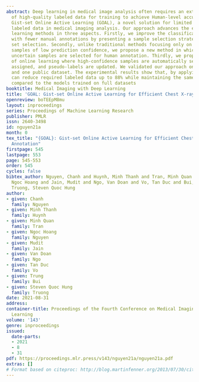 ```yaml
---
abstract: Deep learning in medical image analysis often requires an extensive amount
  of high-quality labeled data for training to achieve Human-level accuracy. We propose
  Gist-set Online Active Learning (GOAL), a novel solution for limited high-quality
  labeled data in medical imaging analysis. Our approach advances the existing active
  learning methods in three aspects. Firstly, we improve the classification performance
  with fewer manual annotations by presenting a sample selection strategy called gist
  set selection. Secondly, unlike traditional methods focusing only on random uncertain
  samples of low prediction confidence, we propose a new method in which only informative
  uncertain samples are selected for human annotation. Thirdly, we propose an application
  of online learning where high-confidence samples are automatically selected, iteratively
  assigned, and pseudo-labels are updated. We validated our approach on two private
  and one public dataset. The experimental results show that, by applying GOAL, we
  can reduce required labeled data up to 88% while maintaining the same F1 scores
  compared to the models trained on full datasets
booktitle: Medical Imaging with Deep Learning
title: 'GOAL: Gist-set Online Active Learning for Efficient Chest X-ray Image Annotation'
openreview: boTEEpM8mu
layout: inproceedings
series: Proceedings of Machine Learning Research
publisher: PMLR
issn: 2640-3498
id: nguyen21a
month: 0
tex_title: "{GOAL}: Gist-set Online Active Learning for Efficient Chest X-ray Image
  Annotation"
firstpage: 545
lastpage: 553
page: 545-553
order: 545
cycles: false
bibtex_author: Nguyen, Chanh and Huynh, Minh Thanh and Tran, Minh Quan and Nguyen,
  Ngoc Hoang and Jain, Mudit and Ngo, Van Doan and Vo, Tan Duc and Bui, Trung and
  Truong, Steven Quoc Hung
author:
- given: Chanh
  family: Nguyen
- given: Minh Thanh
  family: Huynh
- given: Minh Quan
  family: Tran
- given: Ngoc Hoang
  family: Nguyen
- given: Mudit
  family: Jain
- given: Van Doan
  family: Ngo
- given: Tan Duc
  family: Vo
- given: Trung
  family: Bui
- given: Steven Quoc Hung
  family: Truong
date: 2021-08-31
address:
container-title: Proceedings of the Fourth Conference on Medical Imaging with Deep
  Learning
volume: '143'
genre: inproceedings
issued:
  date-parts:
  - 2021
  - 8
  - 31
pdf: https://proceedings.mlr.press/v143/nguyen21a/nguyen21a.pdf
extras: []
# Format based on citeproc: http://blog.martinfenner.org/2013/07/30/citeproc-yaml-for-bibliographies/
---
```

